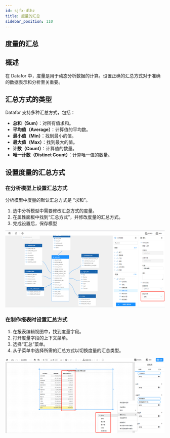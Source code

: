 ```yaml
---
id: sjfx-dlhz
title: 度量的汇总
sidebar_position: 110
---
```

## 度量的汇总

## 概述

在 Datafor 中，度量是用于动态分析数据的计算。设置正确的汇总方式对于准确的数据表示和分析至关重要。

## 汇总方式的类型

Datafor  支持多种汇总方式，包括：

- **总和（Sum）**：对所有值求和。
- **平均值（Average）**：计算值的平均数。
- **最小值（Min）**：找到最小的值。
- **最大值（Max）**：找到最大的值。
- **计数（Count）**：计算值的数量。
- **唯一计数（Distinct Count）**：计算唯一值的数量。

## 设置度量的汇总方式

### 在分析模型上设置汇总方式

分析模型中度量的默认汇总方式是 “求和”。

1. 选中分析模型中需要修改汇总方式的度量。
2. 在属性面板中找到“汇总方式”，并修改度量的汇总方式。
3. 完成设置后，保存模型

![1681543865620](../../static/img/datafor/analysis/1681543865620.png)

### 在制作报表时设置汇总方式

1. 在报表编辑视图中，找到度量字段。
2. 打开度量字段的上下文菜单。
3. 选择“汇总”菜单。
4. 从子菜单中选择所需的汇总方式以切换度量的汇总类型。

![1681544419137](../../static/img/datafor/analysis/1681544419137.png)
